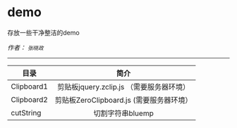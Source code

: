 # demo
存放一些干净整洁的demo

*作者： `张晓政`*

***

|   目录        |     简介      |
| ------------- |:-------------:|
| Clipboard1    | 剪贴板jquery.zclip.js  （需要服务器环境） |
| Clipboard2    | 剪贴板ZeroClipboard.js  (需要服务器环境） |
| cutString     | 切割字符串bluemp    |
